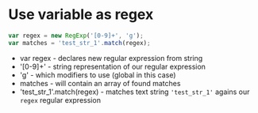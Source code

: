 # Use variable as regex

```javascript
var regex = new RegExp('[0-9]+', 'g');
var matches = 'test_str_1'.match(regex);
```

- var regex - declares new regular expression from string
- '[0-9]+' - string representation of our regular expression
- 'g' - which modifiers to use (global in this case)
- matches - will contain an array of found matches
- 'test_str_1'.match(regex) - matches text string ```'test_str_1'``` agains our ```regex``` regular expression
